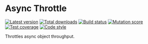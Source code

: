 Async Throttle
==============

[![Latest version][Version image]][Releases]
[![Total downloads][Downloads image]][Downloads]
[![Build status][Build image]][Build]
[![Mutation score][MSI image]][Build]
[![Test coverage][Coverage image]][Coverage]
[![Code style][Style image]][Style]

Throttles async object throughput.


  [Releases]: https://github.com/ScriptFUSION/Async-Throttle/releases
  [Version image]: https://poser.pugx.org/async/throttle/version "Latest version"
  [Downloads]: https://packagist.org/packages/async/throttle
  [Downloads image]: https://poser.pugx.org/async/throttle/downloads "Total downloads"
  [Build]: https://travis-ci.org/ScriptFUSION/Async-Throttle
  [Build image]: https://travis-ci.org/ScriptFUSION/Async-Throttle.svg?branch=master "Build status"
  [MSI image]: https://badge.stryker-mutator.io/github.com/ScriptFUSION/Async-Throttle/master
  [Coverage]: https://coveralls.io/github/ScriptFUSION/Async-Throttle
  [Coverage image]: https://coveralls.io/repos/ScriptFUSION/Async-Throttle/badge.svg "Test coverage"
  [Style]: https://styleci.io/repos/131506544
  [Style image]: https://styleci.io/repos/131506544/shield?style=flat "Code style"
